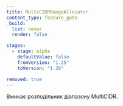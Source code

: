 ```yaml
---
title: MultiCIDRRangeAllocator
content_type: feature_gate
_build:
  list: never
  render: false

stages:
  - stage: alpha
    defaultValue: false
    fromVersion: "1.25"
    toVersion: "1.28"

removed: true
---
```

Вмикає розподільник діапазону MultiCIDR.
